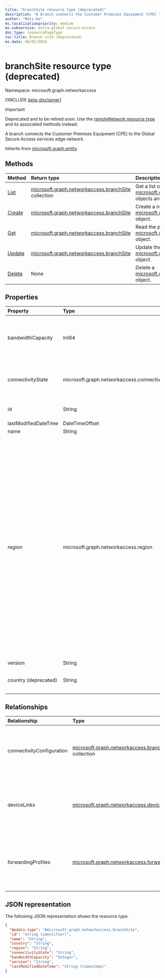 ```yaml
---
title: "branchSite resource type (deprecated)"
description: "A branch connects the Customer Premises Equipment (CPE) to the Global Secure Access services edge network."
author: "Moti-ba"
ms.localizationpriority: medium
ms.subservice: entra-global-secure-access
doc_type: resourcePageType
toc.title: Branch site (deprecated)
ms.date: 08/02/2024
---
```


# branchSite resource type (deprecated)

Namespace: microsoft.graph.networkaccess

[!INCLUDE [beta-disclaimer](../../includes/beta-disclaimer.md)]

> [!IMPORTANT]
> Deprecated and to be retired soon. Use the [remoteNetwork resource type](../resources/networkaccess-remotenetwork.md) and its associated methods instead.

A branch connects the Customer Premises Equipment (CPE) to the Global Secure Access services edge network.

Inherits from [microsoft.graph.entity](../resources/entity.md).

## Methods
|Method|Return type|Description|
|:---|:---|:---|
|[List](../api/networkaccess-connectivity-list-branches.md)|[microsoft.graph.networkaccess.branchSite](../resources/networkaccess-branchsite.md) collection|Get a list of the [microsoft.graph.networkaccess.branchSite](../resources/networkaccess-branchsite.md) objects and their properties.|
|[Create](../api/networkaccess-connectivity-post-branches.md)|[microsoft.graph.networkaccess.branchSite](../resources/networkaccess-branchsite.md)|Create a new [microsoft.graph.networkaccess.branchSite](../resources/networkaccess-branchsite.md) object.|
|[Get](../api/networkaccess-branchsite-get.md)|[microsoft.graph.networkaccess.branchSite](../resources/networkaccess-branchsite.md)|Read the properties and relationships of a [microsoft.graph.networkaccess.branchSite](../resources/networkaccess-branchsite.md) object.|
|[Update](../api/networkaccess-branchsite-update.md)|[microsoft.graph.networkaccess.branchSite](../resources/networkaccess-branchsite.md)|Update the properties of a [microsoft.graph.networkaccess.branchSite](../resources/networkaccess-branchsite.md) object.|
|[Delete](../api/networkaccess-branchsite-delete.md)|None|Delete a [microsoft.graph.networkaccess.branchSite](../resources/networkaccess-branchsite.md) object.|

## Properties
|Property|Type|Description|
|:---|:---|:---|
|bandwidthCapacity|Int64|Determines the maximum allowed Mbps (megabits per second) bandwidth from a branch site. The possible values are:`250`,`500`,`750`,`1000`.|
|connectivityState|microsoft.graph.networkaccess.connectivityState|Determines the branch site status. The possible values are: `pending`, `connected`, `inactive`, `error`.|
|id|String|Identifier for the branch. Inherited from [microsoft.graph.entity](../resources/entity.md).|
|lastModifiedDateTime|DateTimeOffset|last modified time.|
|name|String|Name.|
|region|microsoft.graph.networkaccess.region|Specify the region closest to your remote network. The possible value are: `eastUS`, `eastUS2`, `westUS`, `westUS2`, `westUS3`, `centralUS`, `northCentralUS`, `southCentralUS`, `northEurope`, `westEurope`, `franceCentral`, `germanyWestCentral`, `switzerlandNorth`, `ukSouth`, `canadaEast`, `canadaCentral`, `southAfricaWest`, `southAfricaNorth`, `uaeNorth`, `australiaEast`, `westCentralUS`, `centralIndia`, `southEastAsia`, `swedenCentral`, `southIndia`, `australiaSouthEast`, `koreaCentral`, `koreaSouth`, `polandCentral`, `brazilSouth`, `japanEast`, `japanWest`, `koreaSouth`, `italyNorth`, `franceSouth`, `israelCentral`, `unknownFutureValue`.|
|version|String|The branch version.|
|country (deprecated)|String|The branch site is created in the specified country. **DO NOT USE.**|

## Relationships
|Relationship|Type|Description|
|:---|:---|:---|
|connectivityConfiguration|[microsoft.graph.networkaccess.branchConnectivityConfiguration](../resources/networkaccess-branchconnectivityconfiguration.md) collection|Specifies the connectivity details of all device links associated with a branch.|
|deviceLinks|[microsoft.graph.networkaccess.deviceLink](../resources/networkaccess-devicelink.md) collection|Each unique CPE device associated with a branch is specified. Supports `$expand`.|
|forwardingProfiles|[microsoft.graph.networkaccess.forwardingProfile](../resources/networkaccess-forwardingprofile.md) collection|Each forwarding profile associated with a branch site is specified. Supports `$expand`.|

## JSON representation
The following JSON representation shows the resource type.
<!-- {
  "blockType": "resource",
  "keyProperty": "id",
  "@odata.type": "microsoft.graph.networkaccess.branchSite",
  "baseType": "microsoft.graph.entity",
  "openType": false
}
-->
``` json
{
  "@odata.type": "#microsoft.graph.networkaccess.branchSite",
  "id": "String (identifier)",
  "name": "String",
  "country": "String",
  "region": "String",
  "connectivityState": "String",
  "bandwidthCapacity": "Integer",
  "version": "String",
  "lastModifiedDateTime": "String (timestamp)"
}
```

